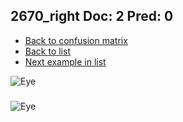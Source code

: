 ## 2670_right Doc: 2 Pred: 0
- [Back to confusion matrix](https://github.com/juliandewit/kaggle_retinopathy/blob/master/matrix.md)
- [Back to list](https://github.com/juliandewit/kaggle_retinopathy/blob/master/lists/20/list.md)
- [Next example in list](https://github.com/juliandewit/kaggle_retinopathy/blob/master/lists/20/26/26902_left.md)

![Eye](https://retinopaty.blob.core.windows.net/size1024/2670_right_2.jpeg)

### 

![Eye]()
